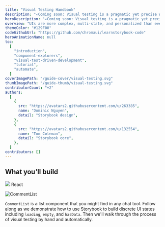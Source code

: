 ```yaml
---
title: "Visual Testing Handbook"
description: "✍️Coming soon: Visual testing is a pragmatic yet precise way to check UI appearance."
heroDescription: "✍️Coming soon: Visual testing is a pragmatic yet precise way to verify the look of UI components. It’s practiced by companies like Slack, Lonely Planet, and Walmart. This five chapter handbook gives you an overview of visual testing in Storybook."
overview: "UIs are more complex, multi-state, and personalized than ever. This yields thousands of app permutations users can encounter. UI components help manage that complexity. This book talks about how testing those components helps you ensure that your app looks and feels great every release."
themeColor: "#129F00"
codeGithubUrl: "https://github.com/chromaui/learnstorybook-code"
heroAnimationName: null
toc:
  [
    "introduction",
    "component-explorers",
    "visual-test-driven-development",
    "tutorial",
    "automate",
  ]
coverImagePath: "/guide-cover/visual-testing.svg"
thumbImagePath: "/guide-thumb/visual-testing.svg"
contributorCount: "+2"
authors:
  [
    {
      src: "https://avatars2.githubusercontent.com/u/263385",
      name: "Dominic Nguyen",
      detail: "Storybook design",
    },
    {
      src: "https://avatars2.githubusercontent.com/u/132554",
      name: "Tom Coleman",
      detail: "Storybook core",
    },
  ]
contributors: []
---
```


<h2>What you'll build</h2>

<div class="badge-box">
  <div class="badge">
    <img src="/logo-react.svg"> React
  </div>
</div>

![CommentList](/visual-testing-handbook/commentlist-presentation-data.jpg)

`CommentList` is a list component that you might find in any chat tool. Follow along as we demonstrate how to use Storybook to build discrete UI states including `loading`, `empty`, and `hasData`. Then we'll walk through the process of visual testing by hand and automatically.

